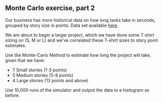 ## Monte Carlo exercise, part 2

Our business has more historical data on how long tasks take in seconds, grouped by story size in points. Data set available [here](./project_stats.csv).

We are about to begin a larger project, which we have done some T-shirt sizing on (S, M or L) and we've correlated these T-shirt sizes to story point estimates.

Use the Monte-Carlo Method to estimate how long the project will take, given that we have:
* 7 Small stories (1-3 points)
* 5 Medium stories (5-8 points)
* 4 Large stories (13 points and above)

Use 10,000 runs of the simulator and output the data to a histogram as before.
